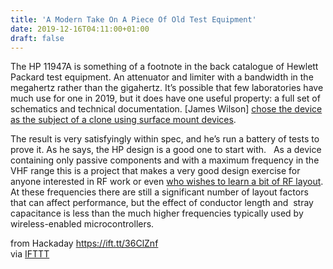 ```yaml
---
title: 'A Modern Take On A Piece Of Old Test Equipment'
date: 2019-12-16T04:11:00+01:00
draft: false
---
```


The HP 11947A is something of a footnote in the back catalogue of Hewlett Packard test equipment. An attenuator and limiter with a bandwidth in the megahertz rather than the gigahertz. It’s possible that few laboratories have much use for one in 2019, but it does have one useful property: a full set of schematics and technical documentation. \[James Wilson\] [chose the device as the subject of a clone using surface mount devices](https://hackaday.io/project/168800-hp-11947a-clone).

The result is very satisfyingly within spec, and he’s run a battery of tests to prove it. As he says, the HP design is a good one to start with.   As a device containing only passive components and with a maximum frequency in the VHF range this is a project that makes a very good design exercise for anyone interested in RF work or even [who wishes to learn a bit of RF layout](https://hackaday.com/2019/12/09/hackaday-superconference-an-analog-engineer-dives-into-rf/). At these frequencies there are still a significant number of layout factors that can affect performance, but the effect of conductor length and  stray capacitance is less than the much higher frequencies typically used by wireless-enabled microcontrollers.

  
  
from Hackaday https://ift.tt/36ClZnf  
via [IFTTT](https://ifttt.com/?ref=da&site=blogger)